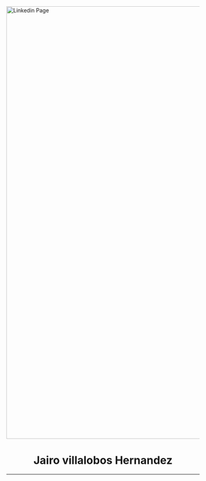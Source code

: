 <img width="1128" alt="Linkedin Page" src="https://media.licdn.com/dms/image/v2/C4E16AQH8fPW5XirIDg/profile-displaybackgroundimage-shrink_350_1400/profile-displaybackgroundimage-shrink_350_1400/0/1553800511198?e=1733961600&v=beta&t=RC_hJEdHd9sZJcWg-LS58NLg5gt2YCRy0NjDRZRTpHE">

<h1 style="text-align: center;">Jairo villalobos Hernandez</h1>

<hr>
